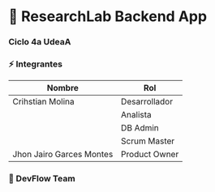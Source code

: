 # :rocket: ResearchLab Backend App 

### Ciclo 4a UdeaA

### :zap: Integrantes

| Nombre                    | Rol                   |
| --------------------------| ----------------------|
| Crihstian Molina          | Desarrollador         |
|                           | Analista              |
|                           | DB Admin              |
|                           | Scrum Master          |
| Jhon Jairo Garces Montes  | Product Owner         |

### :metal: DevFlow Team
